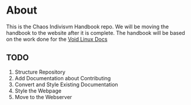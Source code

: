 # About
This is the Chaos Indivisvm Handbook repo. We will be moving the handbook to the website after it is complete. The handbook will be based on the work done for the [Void Linux Docs](https://github.com/void-linux/void-docs)


## TODO

1. Structure Repository
2. Add Documentation about Contributing
3. Convert and Style Existing Documentation
4. Style the Webpage
5. Move to the Webserver
